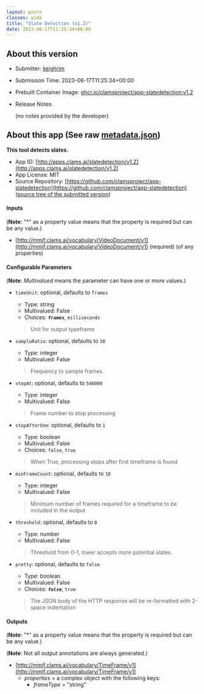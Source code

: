 ```yaml
---
layout: posts
classes: wide
title: "Slate Detection (v1.2)"
date: 2023-06-17T11:25:34+00:00
---
```

## About this version

- Submitter: [keighrim](https://github.com/keighrim)
- Submission Time: 2023-06-17T11:25:34+00:00
- Prebuilt Container Image: [ghcr.io/clamsproject/app-slatedetection:v1.2](https://github.com/clamsproject/app-slatedetection/pkgs/container/app-slatedetection/v1.2)
- Release Notes

    (no notes provided by the developer)

## About this app (See raw [metadata.json](metadata.json))

**This tool detects slates.**

- App ID: [http://apps.clams.ai/slatedetection/v1.2](http://apps.clams.ai/slatedetection/v1.2)
- App License: MIT
- Source Repository: [https://github.com/clamsproject/app-slatedetection](https://github.com/clamsproject/app-slatedetection) ([source tree of the submitted version](https://github.com/clamsproject/app-slatedetection/tree/v1.2))


#### Inputs
(**Note**: "*" as a property value means that the property is required but can be any value.)

- [http://mmif.clams.ai/vocabulary/VideoDocument/v1](http://mmif.clams.ai/vocabulary/VideoDocument/v1) (required)
(of any properties)



#### Configurable Parameters
(**Note**: _Multivalued_ means the parameter can have one or more values.)

- `timeUnit`: optional, defaults to `frames`

    - Type: string
    - Multivalued: False
    - Choices: **_`frames`_**, `milliseconds`


    > Unit for output typeframe
- `sampleRatio`: optional, defaults to `30`

    - Type: integer
    - Multivalued: False


    > Frequency to sample frames.
- `stopAt`: optional, defaults to `540000`

    - Type: integer
    - Multivalued: False


    > Frame number to stop processing
- `stopAfterOne`: optional, defaults to `1`

    - Type: boolean
    - Multivalued: False
    - Choices: `false`, `true`


    > When True, processing stops after first timeframe is found
- `minFrameCount`: optional, defaults to `10`

    - Type: integer
    - Multivalued: False


    > Minimum number of frames required for a timeframe to be included in the output
- `threshold`: optional, defaults to `0`

    - Type: number
    - Multivalued: False


    > Threshold from 0-1, lower accepts more potential slates.
- `pretty`: optional, defaults to `false`

    - Type: boolean
    - Multivalued: False
    - Choices: **_`false`_**, `true`


    > The JSON body of the HTTP response will be re-formatted with 2-space indentation


#### Outputs
(**Note**: "*" as a property value means that the property is required but can be any value.)

(**Note**: Not all output annotations are always generated.)

- [http://mmif.clams.ai/vocabulary/TimeFrame/v1](http://mmif.clams.ai/vocabulary/TimeFrame/v1)
    - _properties_ = a complex object with the following keys:
        - _frameType_ = "string"

